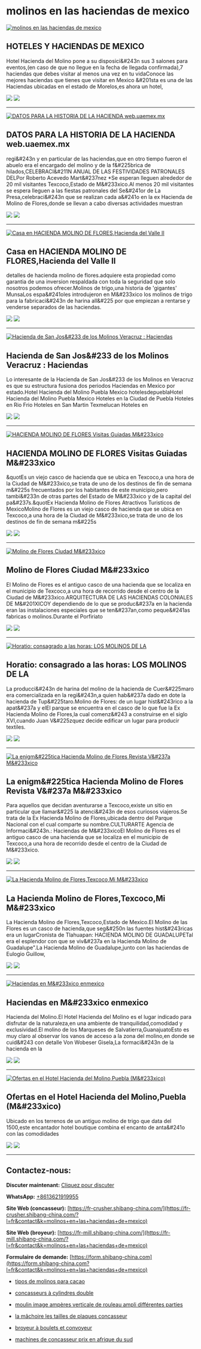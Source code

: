 # molinos en las haciendas de mexico

<a href="https://swt.shibang-china.com/?l=fr&img&k=molinos+en+las+haciendas+de+mexico" target="_blank">![molinos en las haciendas de mexico](http://static.shibang-china.com/all-800x300/1058.jpg)</a>

## HOTELES Y HACIENDAS DE MEXICO
Hotel Hacienda del Molino pone a su disposici&#243n sus 3 salones para eventos,(en caso de que no llegue en la fecha de llegada confirmada),7 haciendas que debes visitar al menos una vez en tu vidaConoce las mejores haciendas que tienes que visitar en Mexico &#201sta es una de las Haciendas ubicadas en el estado de Morelos,es ahora un hotel,


<a href="https://whatsapp.shibangsoft.com/WhatsApp.php" target="_blank" title="WhatsApp">![](http://static.shibang-china.com/icon/whatsapp.png)</a> <a href="https://swt.shibang-china.com/?l=fr&icon&k=molinos+en+las+haciendas+de+mexico" target="_blank">![](http://static.shibang-china.com/icon/chat-fr.png)</a>

---

<a href="https://swt.shibang-china.com/?l=fr&img&k=molinos+en+las+haciendas+de+mexico" target="_blank">![DATOS PARA LA HISTORIA DE LA HACIENDA web.uaemex.mx](http://static.shibang-china.com/all-800x300/16.jpg)</a>

## DATOS PARA LA HISTORIA DE LA HACIENDA web.uaemex.mx
regi&#243n y en particular de las haciendas,que en otro tiempo fueron el abuelo era el encargado del molino y de la f&#225brica de hilados,CELEBRACI&#211N ANUAL DE LAS FESTIVIDADES PATRONALES DELPor Roberto Acevedo Mart&#237nez *Se esperan lleguen alrededor de 20 mil visitantes Texcoco,Estado de M&#233xico.Al menos 20 mil visitantes se espera lleguen a las fiestas patronales del Se&#241or de La Presa,celebraci&#243n que se realizan cada a&#241o en la ex Hacienda de Molino de Flores,donde se llevan a cabo diversas actividades muestran


<a href="https://whatsapp.shibangsoft.com/WhatsApp.php" target="_blank" title="WhatsApp">![](http://static.shibang-china.com/icon/whatsapp.png)</a> <a href="https://swt.shibang-china.com/?l=fr&icon&k=molinos+en+las+haciendas+de+mexico" target="_blank">![](http://static.shibang-china.com/icon/chat-fr.png)</a>

---

<a href="https://swt.shibang-china.com/?l=fr&img&k=molinos+en+las+haciendas+de+mexico" target="_blank">![Casa en HACIENDA MOLINO DE FLORES,Hacienda del Valle II](http://static.shibang-china.com/all-800x300/827.jpg)</a>

## Casa en HACIENDA MOLINO DE FLORES,Hacienda del Valle II
detalles de hacienda molino de flores.adquiere esta propiedad como garantia de una inversion respaldada con toda la seguridad que solo nosotros podemos ofrecer.Molinos de trigo,una historia de 'gigantes' MunsaLos espa&#241oles introdujeron en M&#233xico los molinos de trigo para la fabricaci&#243n de harina all&#225 por que empiezan a rentarse y venderse separados de las haciendas.


<a href="https://whatsapp.shibangsoft.com/WhatsApp.php" target="_blank" title="WhatsApp">![](http://static.shibang-china.com/icon/whatsapp.png)</a> <a href="https://swt.shibang-china.com/?l=fr&icon&k=molinos+en+las+haciendas+de+mexico" target="_blank">![](http://static.shibang-china.com/icon/chat-fr.png)</a>

---

<a href="https://swt.shibang-china.com/?l=fr&img&k=molinos+en+las+haciendas+de+mexico" target="_blank">![Hacienda de San Jos&#233 de los Molinos Veracruz : Haciendas](http://static.shibang-china.com/all-800x300/262.jpg)</a>

## Hacienda de San Jos&#233 de los Molinos Veracruz : Haciendas
Lo interesante de la Hacienda de San Jos&#233 de los Molinos en Veracruz es que su estructura fusiona dos periodos Haciendas en Mexico por estado.Hotel Hacienda del Molino Puebla Mexico hotelesdepueblaHotel Hacienda del Molino Puebla Mexico Hoteles en la Ciudad de Puebla Hoteles en Rio Frio Hoteles en San Martin Texmelucan Hoteles en


<a href="https://whatsapp.shibangsoft.com/WhatsApp.php" target="_blank" title="WhatsApp">![](http://static.shibang-china.com/icon/whatsapp.png)</a> <a href="https://swt.shibang-china.com/?l=fr&icon&k=molinos+en+las+haciendas+de+mexico" target="_blank">![](http://static.shibang-china.com/icon/chat-fr.png)</a>

---

<a href="https://swt.shibang-china.com/?l=fr&img&k=molinos+en+las+haciendas+de+mexico" target="_blank">![HACIENDA MOLINO DE FLORES Visitas Guiadas M&#233xico](http://static.shibang-china.com/all-800x300/862.jpg)</a>

## HACIENDA MOLINO DE FLORES Visitas Guiadas M&#233xico
&quotEs un viejo casco de hacienda que se ubica en Texcoco,a una hora de la Ciudad de M&#233xico,se trata de uno de los destinos de fin de semana m&#225s frecuentados por los habitantes de este municipio,pero tambi&#233n de otras partes del Estado de M&#233xico y de la capital del pa&#237s.&quotEx Hacienda Molino de Flores Atractivos Turisticos de MexicoMolino de Flores es un viejo casco de hacienda que se ubica en Texcoco,a una hora de la Ciudad de M&#233xico,se trata de uno de los destinos de fin de semana m&#225s


<a href="https://whatsapp.shibangsoft.com/WhatsApp.php" target="_blank" title="WhatsApp">![](http://static.shibang-china.com/icon/whatsapp.png)</a> <a href="https://swt.shibang-china.com/?l=fr&icon&k=molinos+en+las+haciendas+de+mexico" target="_blank">![](http://static.shibang-china.com/icon/chat-fr.png)</a>

---

<a href="https://swt.shibang-china.com/?l=fr&img&k=molinos+en+las+haciendas+de+mexico" target="_blank">![Molino de Flores Ciudad M&#233xico](http://static.shibang-china.com/all-800x300/432.jpg)</a>

## Molino de Flores Ciudad M&#233xico
El Molino de Flores es el antiguo casco de una hacienda que se localiza en el municipio de Texcoco,a una hora de recorrido desde el centro de la Ciudad de M&#233xico.ARQUITECTURA DE LAS HACIENDAS COLONIALES DE M&#201XICOY dependiendo de lo que se produc&#237a en la hacienda eran las instalaciones especiales que se ten&#237an,como peque&#241as fabricas o molinos.Durante el Porfiriato


<a href="https://whatsapp.shibangsoft.com/WhatsApp.php" target="_blank" title="WhatsApp">![](http://static.shibang-china.com/icon/whatsapp.png)</a> <a href="https://swt.shibang-china.com/?l=fr&icon&k=molinos+en+las+haciendas+de+mexico" target="_blank">![](http://static.shibang-china.com/icon/chat-fr.png)</a>

---

<a href="https://swt.shibang-china.com/?l=fr&img&k=molinos+en+las+haciendas+de+mexico" target="_blank">![Horatio: consagrado a las horas: LOS MOLINOS DE LA](http://static.shibang-china.com/all-800x300/762.jpg)</a>

## Horatio: consagrado a las horas: LOS MOLINOS DE LA
La producci&#243n de harina del molino de la hacienda de Cuer&#225maro era comercializada en la regi&#243n,a quien hab&#237a dado en dote la hacienda de Tup&#225taro.Molino de Flores: de un lugar hist&#243rico a la apat&#237a y elEl parque se encuentra en el casco de lo que fue la Ex Hacienda Molino de Flores,la cual comenz&#243 a construirse en el siglo XVI,cuando Juan V&#225zquez decide edificar un lugar para producir textiles.


<a href="https://whatsapp.shibangsoft.com/WhatsApp.php" target="_blank" title="WhatsApp">![](http://static.shibang-china.com/icon/whatsapp.png)</a> <a href="https://swt.shibang-china.com/?l=fr&icon&k=molinos+en+las+haciendas+de+mexico" target="_blank">![](http://static.shibang-china.com/icon/chat-fr.png)</a>

---

<a href="https://swt.shibang-china.com/?l=fr&img&k=molinos+en+las+haciendas+de+mexico" target="_blank">![La enigm&#225tica Hacienda Molino de Flores Revista V&#237a M&#233xico](http://static.shibang-china.com/all-800x300/1295.jpg)</a>

## La enigm&#225tica Hacienda Molino de Flores Revista V&#237a M&#233xico
Para aquellos que decidan aventurarse a Texcoco,existe un sitio en particular que llamar&#225 la atenci&#243n de esos curiosos viajeros.Se trata de la Ex Hacienda Molino de Flores,ubicada dentro del Parque Nacional con el cual comparte su nombre.CULTURARTE Agencia de Informaci&#243n.: Haciendas de M&#233xicoEl Molino de Flores es el antiguo casco de una hacienda que se localiza en el municipio de Texcoco,a una hora de recorrido desde el centro de la Ciudad de M&#233xico.


<a href="https://whatsapp.shibangsoft.com/WhatsApp.php" target="_blank" title="WhatsApp">![](http://static.shibang-china.com/icon/whatsapp.png)</a> <a href="https://swt.shibang-china.com/?l=fr&icon&k=molinos+en+las+haciendas+de+mexico" target="_blank">![](http://static.shibang-china.com/icon/chat-fr.png)</a>

---

<a href="https://swt.shibang-china.com/?l=fr&img&k=molinos+en+las+haciendas+de+mexico" target="_blank">![La Hacienda Molino de Flores,Texcoco,Mi M&#233xico](http://static.shibang-china.com/all-800x300/641.jpg)</a>

## La Hacienda Molino de Flores,Texcoco,Mi M&#233xico
La Hacienda Molino de Flores,Texcoco,Estado de Mexico.El Molino de las Flores es un casco de hacienda,que seg&#250n las fuentes hist&#243ricas era un lugarCronista de Tlahuapan: HACIENDA MOLINO DE GUADALUPETal era el esplendor con que se viv&#237a en la Hacienda Molino de Guadalupe".La Hacienda Molino de Guadalupe,junto con las haciendas de Eulogio Guillow,


<a href="https://whatsapp.shibangsoft.com/WhatsApp.php" target="_blank" title="WhatsApp">![](http://static.shibang-china.com/icon/whatsapp.png)</a> <a href="https://swt.shibang-china.com/?l=fr&icon&k=molinos+en+las+haciendas+de+mexico" target="_blank">![](http://static.shibang-china.com/icon/chat-fr.png)</a>

---

<a href="https://swt.shibang-china.com/?l=fr&img&k=molinos+en+las+haciendas+de+mexico" target="_blank">![Haciendas en M&#233xico enmexico](http://static.shibang-china.com/all-800x300/1206.jpg)</a>

## Haciendas en M&#233xico enmexico
Hacienda del Molino.El Hotel Hacienda del Molino es el lugar indicado para disfrutar de la naturaleza,en una ambiente de tranquilidad,comodidad y exclusividad.El molino de los Marqueses de Salvatierra,GuanajuatoEsto es muy claro al observar los vanos de acceso a la zona del molino,en donde se cuid&#243 con detalle Von Wobeser Gisela,La formaci&#243n de la hacienda en la


<a href="https://whatsapp.shibangsoft.com/WhatsApp.php" target="_blank" title="WhatsApp">![](http://static.shibang-china.com/icon/whatsapp.png)</a> <a href="https://swt.shibang-china.com/?l=fr&icon&k=molinos+en+las+haciendas+de+mexico" target="_blank">![](http://static.shibang-china.com/icon/chat-fr.png)</a>

---

<a href="https://swt.shibang-china.com/?l=fr&img&k=molinos+en+las+haciendas+de+mexico" target="_blank">![Ofertas en el Hotel Hacienda del Molino,Puebla (M&#233xico)](http://static.shibang-china.com/all-800x300/801.jpg)</a>

## Ofertas en el Hotel Hacienda del Molino,Puebla (M&#233xico)
Ubicado en los terrenos de un antiguo molino de trigo que data del 1500,este encantador hotel boutique combina el encanto de anta&#241o con las comodidades

<a href="https://whatsapp.shibangsoft.com/WhatsApp.php" target="_blank" title="WhatsApp">![](http://static.shibang-china.com/icon/whatsapp.png)</a> <a href="https://swt.shibang-china.com/?l=fr&icon&k=molinos+en+las+haciendas+de+mexico" target="_blank">![](http://static.shibang-china.com/icon/chat-fr.png)</a>

---
## Contactez-nous:

**Discuter maintenant:** [Cliquez pour discuter](https://swt.shibang-china.com?l=fr&contact&k=molinos+en+las+haciendas+de+mexico)

**WhatsApp:**  [+8613621919955](https://whatsapp.shibangsoft.com/WhatsApp.php)

**Site Web (concasseur):** [https://fr-crusher.shibang-china.com/](https://fr-crusher.shibang-china.com/?l=fr&contact&k=molinos+en+las+haciendas+de+mexico)

**Site Web (broyeur):** [https://fr-mill.shibang-china.com/](https://fr-mill.shibang-china.com/?l=fr&contact&k=molinos+en+las+haciendas+de+mexico)

**Formulaire de demande:** [https://form.shibang-china.com](https://form.shibang-china.com?l=fr&contact&k=molinos+en+las+haciendas+de+mexico)

* [tipos de molinos para cacao](../63/tipos%20de%20molinos%20para%20cacao.md)

* [concasseurs à cylindres double](../61/concasseurs%20%C3%A0%20cylindres%20double.md)

* [moulin image ampères verticale de rouleau ampli différentes parties](../61/moulin%20image%20amp%C3%A8res%20verticale%20de%20rouleau%20ampli%20diff%C3%A9rentes%20parties.md)

* [la mâchoire les tailles de plaques concasseur](../61/la%20m%C3%A2choire%20les%20tailles%20de%20plaques%20concasseur.md)

* [broyeur à boulets et convoyeur](../61/broyeur%20%C3%A0%20boulets%20et%20convoyeur.md)

* [machines de concasseur prix en afrique du sud](../65/machines%20de%20concasseur%20prix%20en%20afrique%20du%20sud.md)